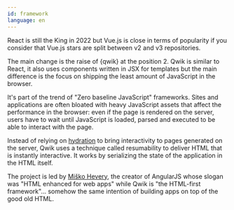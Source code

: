 ```yaml
---
id: framework
language: en
---
```


React is still the King in 2022 but Vue.js is close in terms of popularity if you consider that Vue.js stars are split between v2 and v3 repositories.

The main change is the raise of {qwik} at the position 2. Qwik is similar to React, it also uses components written in JSX for templates but the main difference is the focus on shipping the least amount of JavaScript in the browser.

It's part of the trend of "Zero baseline JavaScript" frameworks. Sites and applications are often bloated with heavy JavaScript assets that affect the performance in the browser: even if the page is rendered on the server, users have to wait until JavaScript is loaded, parsed and executed to be able to interact with the page.

Instead of relying on [hydration](https://www.builder.io/blog/hydration-is-pure-overhead) to bring interactivity to pages generated on the server, Qwik uses a technique called resumability to deliver HTML that is instantly interactive. It works by serializing the state of the application in the HTML itself.

The project is led by [Miško Hevery](https://twitter.com/mhevery), the creator of AngularJS whose slogan was "HTML enhanced for web apps" while Qwik is "the HTML-first framework"... somehow the same intention of building apps on top of the good old HTML.
